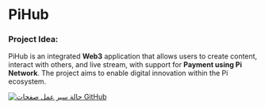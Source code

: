 # PiHub

### Project Idea:
PiHub is an integrated **Web3** application that allows users to create content, interact with others, and live stream, with support for **Payment using Pi Network**. The project aims to enable digital innovation within the Pi ecosystem.

[![حالة سير عمل صفحات GitHub](https://github.com/Ze0ro99/Advanced-social-application-/actions/workflows/pages.yml/badge.svg)](https://github.com/Ze0ro99/Advanced-social-application-/actions/workflows/pages.yml)
